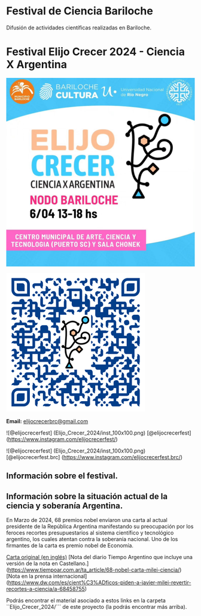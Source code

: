# Festival de Ciencia Bariloche
Difusión de actividades científicas realizadas en Bariloche.

# Festival Elijo Crecer 2024 - Ciencia X Argentina

![Festival Elijo Crecer 2024](Elijo_Crecer_2024/NODO_BARILOCHE.jpg)

![QR code](Elijo_Crecer_2024/qr-code_300x300.png)

**Email:** [elijocrecerbrc@gmail.com](elijocrecerbrc@gmail.com)

![@elijocrecerfest] (Elijo_Crecer_2024/inst_100x100.png) [@elijocrecerfest] (https://www.instagram.com/elijocrecerfest/)

![@elijocrecerfest] (Elijo_Crecer_2024/inst_100x100.png) [@elijocrecerfest.brc] (https://www.instagram.com/elijocrecerfest.brc/)

## Información sobre el festival.



## Información sobre la situación actual de la ciencia y soberanía Argentina.

En Marzo de 2024, 68 premios nobel enviaron una carta al actual presidente de la República Argentina manifestando su preocupación por los feroces recortes presupuestarios al sistema científico y tecnológico argentino, los cuales atentan contra la soberanía nacional.
Uno de los firmantes de la carta es premio nobel de Economía.

[Carta original (en inglés)](Elijo_Crecer_2024/Letter-to-Javier-Milei-and-colleagues.pdf)
[Nota del diario Tiempo Argentino que incluye una versión de la nota en Castellano.] (https://www.tiempoar.com.ar/ta_article/68-nobel-carta-milei-ciencia/)
[Nota en la prensa internacional] (https://www.dw.com/es/cient%C3%ADficos-piden-a-javier-milei-revertir-recortes-a-ciencia/a-68458755)

Podrás encontrar el material asociado a estos links en la carpeta ``Elijo_Crecer_2024/``` de este proyecto (la podrás encontrar más arriba).

